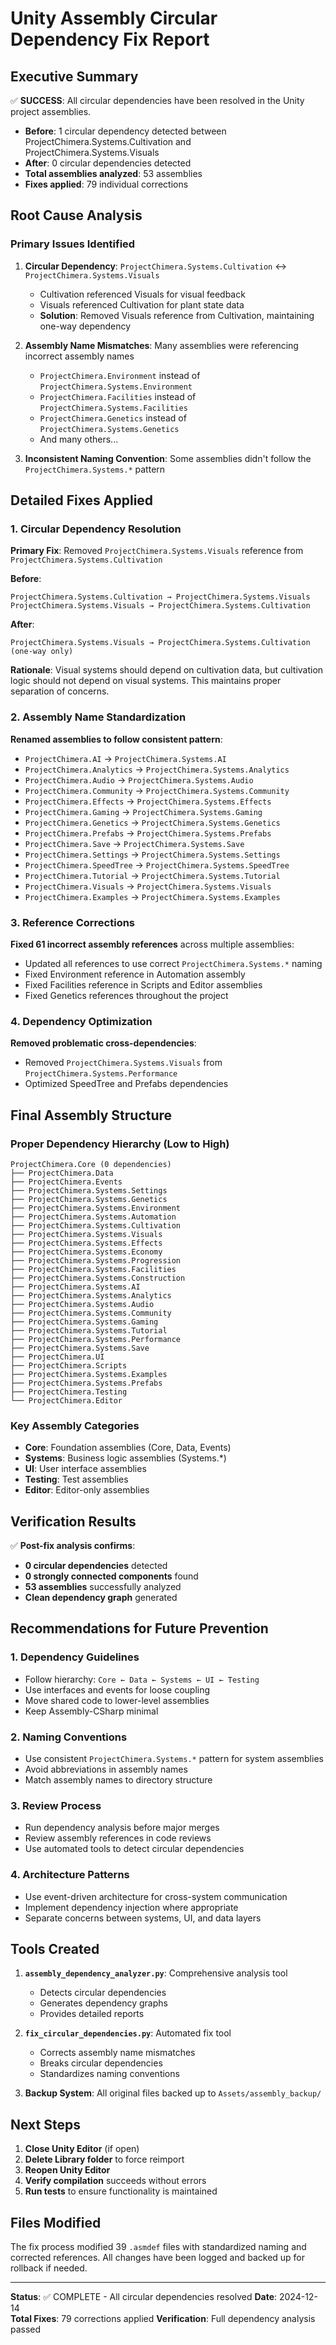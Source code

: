 # Unity Assembly Circular Dependency Fix Report

## Executive Summary

✅ **SUCCESS**: All circular dependencies have been resolved in the Unity project assemblies.

- **Before**: 1 circular dependency detected between ProjectChimera.Systems.Cultivation and ProjectChimera.Systems.Visuals
- **After**: 0 circular dependencies detected
- **Total assemblies analyzed**: 53 assemblies
- **Fixes applied**: 79 individual corrections

## Root Cause Analysis

### Primary Issues Identified

1. **Circular Dependency**: `ProjectChimera.Systems.Cultivation` ↔ `ProjectChimera.Systems.Visuals`
   - Cultivation referenced Visuals for visual feedback
   - Visuals referenced Cultivation for plant state data
   - **Solution**: Removed Visuals reference from Cultivation, maintaining one-way dependency

2. **Assembly Name Mismatches**: Many assemblies were referencing incorrect assembly names
   - `ProjectChimera.Environment` instead of `ProjectChimera.Systems.Environment`
   - `ProjectChimera.Facilities` instead of `ProjectChimera.Systems.Facilities`
   - `ProjectChimera.Genetics` instead of `ProjectChimera.Systems.Genetics`
   - And many others...

3. **Inconsistent Naming Convention**: Some assemblies didn't follow the `ProjectChimera.Systems.*` pattern

## Detailed Fixes Applied

### 1. Circular Dependency Resolution

**Primary Fix**: Removed `ProjectChimera.Systems.Visuals` reference from `ProjectChimera.Systems.Cultivation`

**Before**:
```
ProjectChimera.Systems.Cultivation → ProjectChimera.Systems.Visuals
ProjectChimera.Systems.Visuals → ProjectChimera.Systems.Cultivation
```

**After**:
```
ProjectChimera.Systems.Visuals → ProjectChimera.Systems.Cultivation (one-way only)
```

**Rationale**: Visual systems should depend on cultivation data, but cultivation logic should not depend on visual systems. This maintains proper separation of concerns.

### 2. Assembly Name Standardization

**Renamed assemblies to follow consistent pattern**:
- `ProjectChimera.AI` → `ProjectChimera.Systems.AI`
- `ProjectChimera.Analytics` → `ProjectChimera.Systems.Analytics`
- `ProjectChimera.Audio` → `ProjectChimera.Systems.Audio`
- `ProjectChimera.Community` → `ProjectChimera.Systems.Community`
- `ProjectChimera.Effects` → `ProjectChimera.Systems.Effects`
- `ProjectChimera.Gaming` → `ProjectChimera.Systems.Gaming`
- `ProjectChimera.Genetics` → `ProjectChimera.Systems.Genetics`
- `ProjectChimera.Prefabs` → `ProjectChimera.Systems.Prefabs`
- `ProjectChimera.Save` → `ProjectChimera.Systems.Save`
- `ProjectChimera.Settings` → `ProjectChimera.Systems.Settings`
- `ProjectChimera.SpeedTree` → `ProjectChimera.Systems.SpeedTree`
- `ProjectChimera.Tutorial` → `ProjectChimera.Systems.Tutorial`
- `ProjectChimera.Visuals` → `ProjectChimera.Systems.Visuals`
- `ProjectChimera.Examples` → `ProjectChimera.Systems.Examples`

### 3. Reference Corrections

**Fixed 61 incorrect assembly references** across multiple assemblies:
- Updated all references to use correct `ProjectChimera.Systems.*` naming
- Fixed Environment reference in Automation assembly
- Fixed Facilities reference in Scripts and Editor assemblies
- Fixed Genetics references throughout the project

### 4. Dependency Optimization

**Removed problematic cross-dependencies**:
- Removed `ProjectChimera.Systems.Visuals` from `ProjectChimera.Systems.Performance`
- Optimized SpeedTree and Prefabs dependencies

## Final Assembly Structure

### Proper Dependency Hierarchy (Low to High)
```
ProjectChimera.Core (0 dependencies)
├── ProjectChimera.Data
├── ProjectChimera.Events
├── ProjectChimera.Systems.Settings
├── ProjectChimera.Systems.Genetics
├── ProjectChimera.Systems.Environment
├── ProjectChimera.Systems.Automation
├── ProjectChimera.Systems.Cultivation
├── ProjectChimera.Systems.Visuals
├── ProjectChimera.Systems.Effects
├── ProjectChimera.Systems.Economy
├── ProjectChimera.Systems.Progression
├── ProjectChimera.Systems.Facilities
├── ProjectChimera.Systems.Construction
├── ProjectChimera.Systems.AI
├── ProjectChimera.Systems.Analytics
├── ProjectChimera.Systems.Audio
├── ProjectChimera.Systems.Community
├── ProjectChimera.Systems.Gaming
├── ProjectChimera.Systems.Tutorial
├── ProjectChimera.Systems.Performance
├── ProjectChimera.Systems.Save
├── ProjectChimera.UI
├── ProjectChimera.Scripts
├── ProjectChimera.Systems.Examples
├── ProjectChimera.Systems.Prefabs
├── ProjectChimera.Testing
└── ProjectChimera.Editor
```

### Key Assembly Categories
- **Core**: Foundation assemblies (Core, Data, Events)
- **Systems**: Business logic assemblies (Systems.*)
- **UI**: User interface assemblies
- **Testing**: Test assemblies
- **Editor**: Editor-only assemblies

## Verification Results

✅ **Post-fix analysis confirms**:
- **0 circular dependencies** detected
- **0 strongly connected components** found
- **53 assemblies** successfully analyzed
- **Clean dependency graph** generated

## Recommendations for Future Prevention

### 1. Dependency Guidelines
- Follow hierarchy: `Core ← Data ← Systems ← UI ← Testing`
- Use interfaces and events for loose coupling
- Move shared code to lower-level assemblies
- Keep Assembly-CSharp minimal

### 2. Naming Conventions
- Use consistent `ProjectChimera.Systems.*` pattern for system assemblies
- Avoid abbreviations in assembly names
- Match assembly names to directory structure

### 3. Review Process
- Run dependency analysis before major merges
- Review assembly references in code reviews
- Use automated tools to detect circular dependencies

### 4. Architecture Patterns
- Use event-driven architecture for cross-system communication
- Implement dependency injection where appropriate
- Separate concerns between systems, UI, and data layers

## Tools Created

1. **`assembly_dependency_analyzer.py`**: Comprehensive analysis tool
   - Detects circular dependencies
   - Generates dependency graphs
   - Provides detailed reports

2. **`fix_circular_dependencies.py`**: Automated fix tool
   - Corrects assembly name mismatches
   - Breaks circular dependencies
   - Standardizes naming conventions

3. **Backup System**: All original files backed up to `Assets/assembly_backup/`

## Next Steps

1. **Close Unity Editor** (if open)
2. **Delete Library folder** to force reimport
3. **Reopen Unity Editor**
4. **Verify compilation** succeeds without errors
5. **Run tests** to ensure functionality is maintained

## Files Modified

The fix process modified 39 `.asmdef` files with standardized naming and corrected references. All changes have been logged and backed up for rollback if needed.

---

**Status**: ✅ COMPLETE - All circular dependencies resolved
**Date**: 2024-12-14  
**Total Fixes**: 79 corrections applied
**Verification**: Full dependency analysis passed